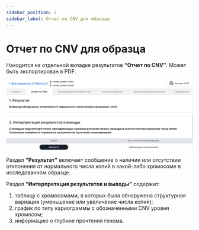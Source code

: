 ```yaml
---
sidebar_position: 2
sidebar_label: Отчет по CNV для образца
---
```


# Отчет по CNV для образца

Находится на отдельной вкладке результатов **“Отчет по CNV”**. Может быть экспортирован в PDF.

![CNV report for sample](/img/rus/33-cnv-report-chr21.png)

Раздел **“Результат”** включает сообщение о наличии или отсутствии отклонения от нормального числа копий в какой-либо хромосоме в исследованном образце.

Раздел **“Интерпретация результатов и выводы”** содержит:

1. таблицу с хромосомами, в которых была обнаружена структурная вариация (уменьшение или увеличение числа копий);
2. график по типу кариограммы с обозначенными CNV уровня хромосом;
3. информацию о глубине прочтения генома.
